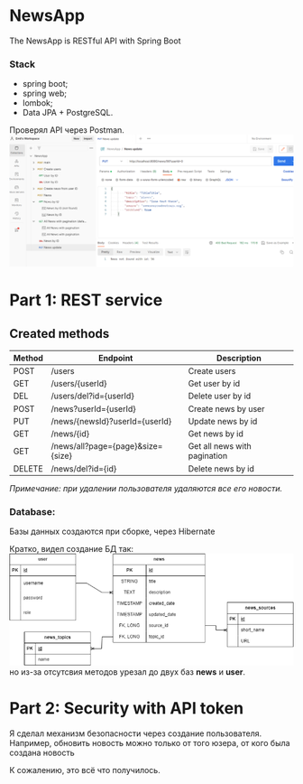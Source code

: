 # NewsApp

The NewsApp is RESTful API with Spring Boot

### Stack

- spring boot;
- spring web;
- lombok;
- Data JPA + PostgreSQL.

Проверял API через Postman.
![img.png](src%2Fmain%2Fresources%2Fstatic%2Fimg.png)
# Part 1: REST service

## Created methods

| Method | Endpoint                          | Description                  |
|--------|-----------------------------------|------------------------------|
| POST   | /users                            | Create users                 |
| GET    | /users/{userId}                   | Get user by id               |
| DEL    | /users/del?id={userId}            | Delete user by id            |
| POST   | /news?userId={userId}             | Create news by user          |
| PUT    | /news/{newsId}?userId={userId}    | Update news by id            |
| GET    | /news/{id}                        | Get news by id               |
| GET    | /news/all?page={page}&size={size} | Get all news with pagination |
| DELETE | /news/del?id={id}                 | Delete news by id            |

_Примечание: при удалении пользователя удаляются все его новости._

### Database:
Базы данных создаются при сборке, через Hibernate

Кратко, видел создание БД так:
![db.png](src%2Fmain%2Fresources%2Fstatic%2Fdb.png)
но из-за отсутсвия методов урезал до двух баз **news** и **user**.

# Part 2: Security with API token

Я сделал механизм безопасности через создание пользователя.
Например, обновить новость можно только от того юзера, от
кого была создана новость

К сожалению, это всё что получилось.